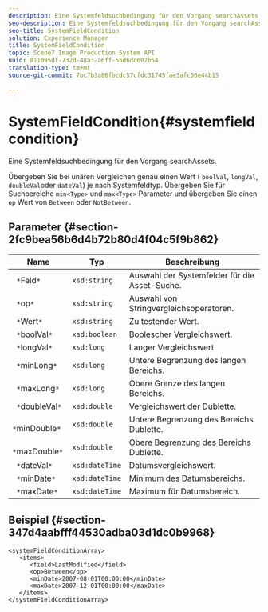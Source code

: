 ```yaml
---
description: Eine Systemfeldsuchbedingung für den Vorgang searchAssets.
seo-description: Eine Systemfeldsuchbedingung für den Vorgang searchAssets.
seo-title: SystemFieldCondition
solution: Experience Manager
title: SystemFieldCondition
topic: Scene7 Image Production System API
uuid: 811095df-732d-48a3-a6ff-55d6dc602b54
translation-type: tm+mt
source-git-commit: 7bc7b3a86fbcdc57cfdc31745fae3afc06e44b15

---
```



# SystemFieldCondition{#systemfieldcondition}

Eine Systemfeldsuchbedingung für den Vorgang searchAssets.

Übergeben Sie bei unären Vergleichen genau einen Wert ( `boolVal`, `longVal`, `doubleVal`oder `dateVal`) je nach Systemfeldtyp. Übergeben Sie für Suchbereiche `min<Type>` und `max<Type>` Parameter und übergeben Sie einen `op` Wert von `Between` oder `NotBetween`.

## Parameter {#section-2fc9bea56b6d4b72b80d4f04c5f9b862}

| Name | Typ | Beschreibung |
|---|---|---|
| ` *`Feld`*` | `xsd:string` | Auswahl der Systemfelder für die Asset-Suche. |
| ` *`op`*` | `xsd:string` | Auswahl von Stringvergleichsoperatoren. |
| ` *`Wert`*` | `xsd:string` | Zu testender Wert. |
| ` *`boolVal`*` | `xsd:boolean` | Boolescher Vergleichswert. |
| ` *`longVal`*` | `xsd:long` | Langer Vergleichswert. |
| ` *`minLong`*` | `xsd:long` | Untere Begrenzung des langen Bereichs. |
| ` *`maxLong`*` | `xsd:long` | Obere Grenze des langen Bereichs. |
| ` *`doubleVal`*` | `xsd:double` | Vergleichswert der Dublette. |
| ` *`minDouble`*` | `xsd:double` | Untere Begrenzung des Bereichs Dublette. |
| ` *`maxDouble`*` | `xsd:double` | Obere Begrenzung des Bereichs Dublette. |
| ` *`dateVal`*` | `xsd:dateTime` | Datumsvergleichswert. |
| ` *`minDate`*` | `xsd:dateTime` | Minimum des Datumsbereichs. |
| ` *`maxDate`*` | `xsd:dateTime` | Maximum für Datumsbereich. |

## Beispiel {#section-347d4aabfff44530adba03d1dc0b9968}

```
<systemFieldConditionArray>
   <items>
      <field>LastModified</field>
      <op>Between</op>
      <minDate>2007-08-01T00:00:00</minDate>
      <maxDate>2007-12-01T00:00:00</maxDate>
   </items>
</systemFieldConditionArray>
```

